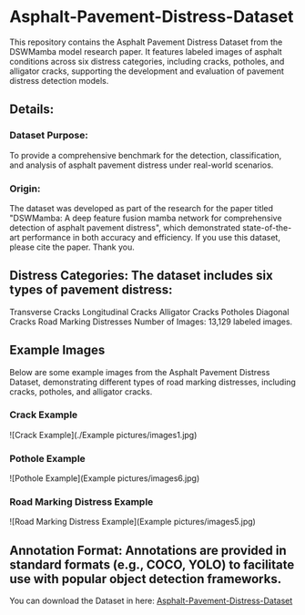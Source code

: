 # Asphalt-Pavement-Distress-Dataset
This repository contains the Asphalt Pavement Distress Dataset from the DSWMamba model research paper. It features labeled images of asphalt conditions across six distress categories, including cracks, potholes, and alligator cracks, supporting the development and evaluation of pavement distress detection models.

## Details:
### Dataset Purpose: 
To provide a comprehensive benchmark for the detection, classification, and analysis of asphalt pavement distress under real-world scenarios.
### Origin: 
The dataset was developed as part of the research for the paper titled "DSWMamba: A deep feature fusion mamba network for comprehensive detection of asphalt pavement distress", which demonstrated state-of-the-art performance in both accuracy and efficiency. If you use this dataset, please cite the paper. Thank you.

## Distress Categories: The dataset includes six types of pavement distress:
Transverse Cracks
Longitudinal Cracks
Alligator Cracks
Potholes
Diagonal Cracks
Road Marking Distresses
Number of Images: 13,129 labeled images.

## Example Images

Below are some example images from the Asphalt Pavement Distress Dataset, demonstrating different types of road marking distresses, including cracks, potholes, and alligator cracks.

### Crack Example
![Crack Example](./Example pictures/images1.jpg)

### Pothole Example
![Pothole Example](Example pictures/images6.jpg)

### Road Marking Distress Example
![Road Marking Distress Example](Example pictures/images5.jpg)


## Annotation Format: Annotations are provided in standard formats (e.g., COCO, YOLO) to facilitate use with popular object detection frameworks.

You can download the Dataset in here: [Asphalt-Pavement-Distress-Dataset](https://drive.google.com/file/d/13eVV1NJdUKmrUlP1Ee7Pw6fxklUQTV07/view?usp=drive_link)
